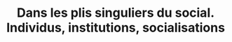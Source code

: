 ---
title: Dans les plis singuliers du social. Individus, institutions, socialisations
sidebar_position: 6
---
